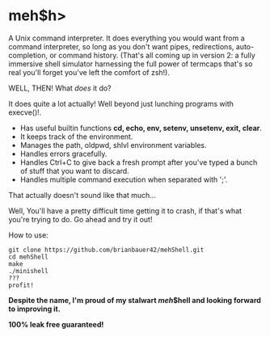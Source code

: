 # meh$h>

A Unix command interpreter. It does everything you would want from a command interpreter, so long as you don't want pipes, redirections, auto-completion, or command history. (That's all coming up in version 2: a fully immersive shell simulator harnessing the full power of termcaps that's so real you'll forget you've left the comfort of zsh!).

WELL, THEN! What *does* it do?

It does quite a lot actually! Well beyond just lunching programs with execve()!.
* Has useful builtin functions **cd, echo, env, setenv, unsetenv, exit, clear**.
* It keeps track of the environment.
* Manages the path, oldpwd, shlvl environment variables.
* Handles errors gracefully.
* Handles Ctrl+C to give back a fresh prompt after you've typed a bunch of stuff that you want to discard.
* Handles multiple command execution when separated with ';'.


That actually doesn't sound like that much...

Well, You'll have a pretty difficult time getting it to crash, if that's what you're trying to do. Go ahead and try it out!

How to use:
```
git clone https://github.com/brianbauer42/mehShell.git
cd mehShell
make
./minishell
???
profit!
```
**Despite the name, I'm proud of my stalwart *meh*$hell and looking forward to improving it.**

**100% leak free guaranteed!**
